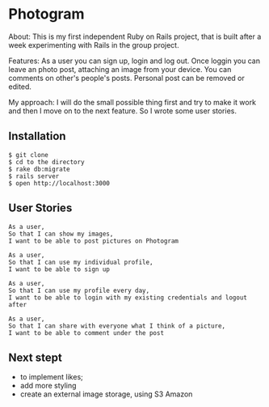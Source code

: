 # Photogram
About: This is my first independent Ruby on Rails project, that is built after a week experimenting with Rails in the group project.

Features: As a user you can sign up, login and log out. Once loggin you can leave an photo post, attaching an image from your device. You can comments on other's people's posts. Personal post can be removed or edited.   

My approach: I will do the small possible thing first and try to make it work and then I move on to the next feature. So I wrote some user stories.

## Installation
```
$ git clone
$ cd to the directory
$ rake db:migrate
$ rails server
$ open http://localhost:3000

```

## User Stories
```
As a user,
So that I can show my images,
I want to be able to post pictures on Photogram

As a user,
So that I can use my individual profile,
I want to be able to sign up

As a user,
So that I can use my profile every day,
I want to be able to login with my existing credentials and logout after

As a user,
So that I can share with everyone what I think of a picture,
I want to be able to comment under the post
```

## Next stept
- to implement likes;
- add more styling
- create an external image storage, using S3 Amazon
